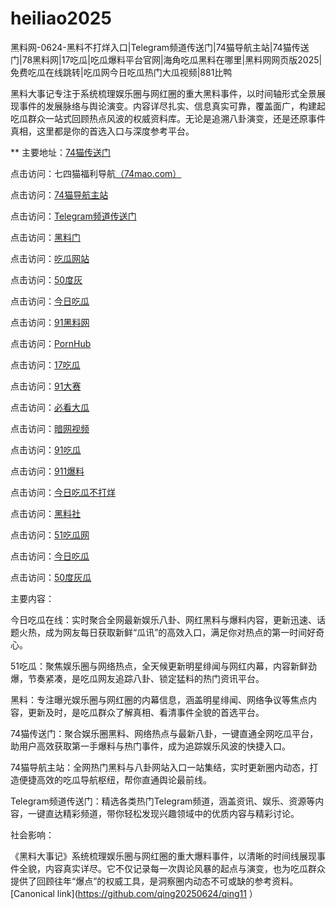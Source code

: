 # heiliao2025
黑料网-0624-黑料不打烊入口|Telegram频道传送门|74猫导航主站|74猫传送门|78黑料网|17吃瓜|吃瓜爆料平台官网|海角吃瓜黑料在哪里|黑料网网页版2025|免费吃瓜在线跳转|吃瓜网今日吃瓜热门大瓜视频|881比鸭

黑料大事记专注于系统梳理娱乐圈与网红圈的重大黑料事件，以时间轴形式全景展现事件的发展脉络与舆论演变。内容详尽扎实、信息真实可靠，覆盖面广，构建起吃瓜群众一站式回顾热点风波的权威资料库。无论是追溯八卦演变，还是还原事件真相，这里都是你的首选入口与深度参考平台。

** 主要地址：<a href="https://74mao.com/">74猫传送门</a>

点击访问：七四猫福利导航<a href="https://74mao.com/">（74mao.com）</a>

点击访问：<a href="https://74mao.com/">74猫导航主站</a>

点击访问：<a href="https://74mao.com/">Telegram频道传送门</a>

点击访问：<a href="https://hl414.pages.dev/">黑料门</a>

点击访问：<a href="https://cg81-01.pages.dev/">吃瓜网站</a>

点击访问：<a href="https://pi32-01.pages.dev/">50度灰</a>

点击访问：<a href="https://pi06-1.pages.dev/">今日吃瓜</a>

点击访问：<a href="https://cg963.pages.dev//">91黑料网</a>

点击访问：<a href="https://hi11-1.pages.dev/">PornHub</a>

点击访问：<a href="https://pi25.pages.dev/">17吃瓜</a>

点击访问：<a href="https://cg77-66.pages.dev/">91大赛</a>

点击访问：<a href="https://pi01-1.pages.dev/">必看大瓜</a>

点击访问：<a href="https://aw8-11.pages.dev/">暗网视频</a>

点击访问：<a href="https://pi24-01.pages.dev/">91吃瓜</a>

点击访问：<a href="https://cg38-25.pages.dev/">911爆料</a>

点击访问：<a href="https://cg30-5.pages.dev/">今日吃瓜不打烊</a>

点击访问：<a href="https://hls-19.pages.dev/">黑料社</a>

点击访问：<a href="https://cg66-4.pages.dev/">51吃瓜网</a>

点击访问：<a href="https://pi06-1.pages.dev/">今日吃瓜</a>

点击访问：<a href="https://cg147.pages.dev/">50度灰瓜</a>



主要内容：

今日吃瓜在线：实时聚合全网最新娱乐八卦、网红黑料与爆料内容，更新迅速、话题火热，成为网友每日获取新鲜“瓜讯”的高效入口，满足你对热点的第一时间好奇心。

51吃瓜：聚焦娱乐圈与网络热点，全天候更新明星绯闻与网红内幕，内容新鲜劲爆，节奏紧凑，是吃瓜网友追踪八卦、锁定猛料的热门资讯平台。

黑料：专注曝光娱乐圈与网红圈的内幕信息，涵盖明星绯闻、网络争议等焦点内容，更新及时，是吃瓜群众了解真相、看清事件全貌的首选平台。

74猫传送门：聚合娱乐圈黑料、网络热点与最新八卦，一键直通全网吃瓜平台，助用户高效获取第一手爆料与热门事件，成为追踪娱乐风波的快捷入口。

74猫导航主站：全网热门黑料与八卦网站入口一站集结，实时更新圈内动态，打造便捷高效的吃瓜导航枢纽，帮你直通舆论最前线。

Telegram频道传送门：精选各类热门Telegram频道，涵盖资讯、娱乐、资源等内容，一键直达精彩频道，带你轻松发现兴趣领域中的优质内容与精彩讨论。

社会影响：

《黑料大事记》系统梳理娱乐圈与网红圈的重大爆料事件，以清晰的时间线展现事件全貌，内容真实详尽。它不仅记录每一次舆论风暴的起点与演变，也为吃瓜群众提供了回顾往年“爆点”的权威工具，是洞察圈内动态不可或缺的参考资料。
[Canonical link](https://github.com/qing20250624/qing11 ）
